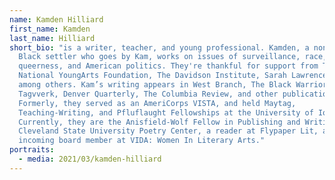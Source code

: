 ```yaml
---
name: Kamden Hilliard
first_name: Kamden
last_name: Hilliard
short_bio: "is a writer, teacher, and young professional. Kamden, a nonbinary
  Black settler who goes by Kam, works on issues of surveillance, race,
  queerness, and American politics. They're thankful for support from The
  National YoungArts Foundation, The Davidson Institute, Sarah Lawrence College,
  among others. Kam’s writing appears in West Branch, The Black Warrior Review,
  Tagvverk, Denver Quarterly, The Columbia Review, and other publications.
  Formerly, they served as an AmeriCorps VISTA, and held Maytag,
  Teaching-Writing, and Pfluflaught Fellowships at the University of Iowa.
  Currently, they are the Anisfield-Wolf Fellow in Publishing and Writing at the
  Cleveland State University Poetry Center, a reader at Flypaper Lit, and an
  incoming board member at VIDA: Women In Literary Arts."
portraits:
  - media: 2021/03/kamden-hilliard
---
```

